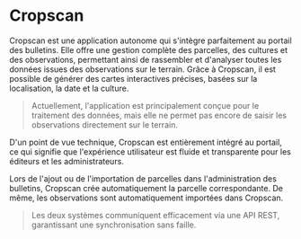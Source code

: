 # Cropscan

Cropscan est une application autonome qui s'intègre parfaitement au portail des bulletins. Elle offre une gestion complète des parcelles, des cultures et des observations, permettant ainsi de rassembler et d'analyser toutes les données issues des observations sur le terrain. Grâce à Cropscan, il est possible de générer des cartes interactives précises, basées sur la localisation, la date et la culture.

> Actuellement, l'application est principalement conçue pour le traitement des données, mais elle ne permet pas encore de saisir les observations directement sur le terrain.

D'un point de vue technique, Cropscan est entièrement intégré au portail, ce qui signifie que l'expérience utilisateur est fluide et transparente pour les éditeurs et les administrateurs.

Lors de l'ajout ou de l'importation de parcelles dans l'administration des bulletins, Cropscan crée automatiquement la parcelle correspondante. De même, les observations sont automatiquement importées dans Cropscan.

> Les deux systèmes communiquent efficacement via une API REST, garantissant une synchronisation sans faille.

